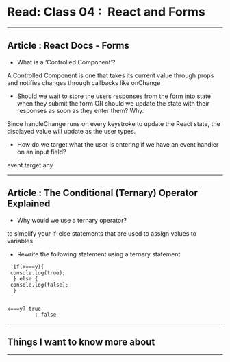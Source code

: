 # Read: Class 04 :  React and Forms 

- - - 

## Article : React Docs - Forms
   
* What is a ‘Controlled Component’?  

A Controlled Component is one that takes its current value through props and notifies changes through callbacks like onChange 
   
* Should we wait to store the users responses from the form into state when they submit the form OR should we update the state with their responses as soon as they enter them? Why.

Since handleChange runs on every keystroke to update the React state, the displayed value will update as the user types.

* How do we target what the user is entering if we have an event handler on an input field?

event.target.any
   
- - - 

## Article : The Conditional (Ternary) Operator Explained
   
* Why would we use a ternary operator?
 
 to simplify your if-else statements that are used to assign values to variables
   
* Rewrite the following statement using a ternary statement 

```
  if(x===y){
 console.log(true);
  } else {
 console.log(false);
  }
```

```

x===y? true
         : false

```

- - - 

## Things I want to know more about   

- - - 
